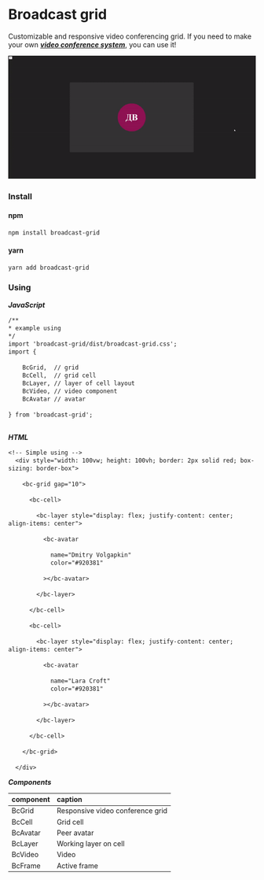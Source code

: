 # Broadcast grid

Customizable and responsive video conferencing grid. If you need to make your own [***video conference system***](https://en.wikipedia.org/wiki/Videotelephony), you can use it!

![Grid demo](https://github.com/dimacrossbowweb/broadcast-grid/blob/main/public/demo.gif)

### Install

#### npm

```
npm install broadcast-grid
```

#### yarn

```
yarn add broadcast-grid
```

### Using

***JavaScript***
```
/**
* example using
*/
import 'broadcast-grid/dist/broadcast-grid.css';
import {

	BcGrid,  // grid
	BcCell,  // grid cell
	BcLayer, // layer of cell layout
	BcVideo, // video component
	BcAvatar // avatar

} from 'broadcast-grid';


```
***HTML***

```
<!-- Simple using -->
  <div style="width: 100vw; height: 100vh; border: 2px solid red; box-sizing: border-box">

    <bc-grid gap="10">

      <bc-cell>
      
        <bc-layer style="display: flex; justify-content: center; align-items: center">

          <bc-avatar

            name="Dmitry Volgapkin"
            color="#920381"

          ></bc-avatar>

        </bc-layer>
      
      </bc-cell>

      <bc-cell>
      
        <bc-layer style="display: flex; justify-content: center; align-items: center">

          <bc-avatar

            name="Lara Croft"
            color="#920381"

          ></bc-avatar>

        </bc-layer>
      
      </bc-cell>

    </bc-grid>

  </div>
```

***Components***

|component|caption|
|:-|:-|
|BcGrid|Responsive video conference grid|
|BcCell|Grid cell|
|BcAvatar|Peer avatar|
|BcLayer|Working layer on cell|
|BcVideo|Video|
|BcFrame|Active frame|
